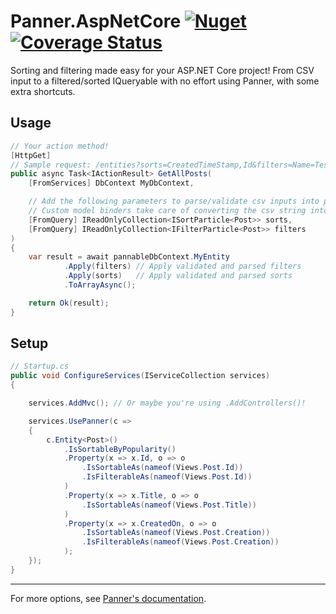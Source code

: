 # Panner.AspNetCore [![Nuget](https://img.shields.io/nuget/v/Panner.AspNetCore?label=NuGet&color=success)](https://www.nuget.org/packages/Panner.AspNetCore)[![Coverage Status](https://coveralls.io/repos/github/OSDKDev/Panner.AspNetCore/badge.svg?branch=master)](https://coveralls.io/github/OSDKDev/Panner.AspNetCore?branch=master)
Sorting and filtering made easy for your ASP.NET Core project! From CSV input to a filtered/sorted IQueryable with no effort using Panner, with some extra shortcuts.

## Usage
```csharp
// Your action method!
[HttpGet]
// Sample request: /entities?sorts=CreatedTimeStamp,Id&filters=Name=TestName
public async Task<IActionResult> GetAllPosts(
	[FromServices] DbContext MyDbContext,

	// Add the following parameters to parse/validate csv inputs into particles.
	// Custom model binders take care of converting the csv string into a collection of particles.
	[FromQuery] IReadOnlyCollection<ISortParticle<Post>> sorts,
	[FromQuery] IReadOnlyCollection<IFilterParticle<Post>> filters
)
{
	var result = await pannableDbContext.MyEntity
			.Apply(filters)	// Apply validated and parsed filters
			.Apply(sorts)	// Apply validated and parsed sorts
			.ToArrayAsync();

	return Ok(result);
}
```

## Setup
```csharp
// Startup.cs
public void ConfigureServices(IServiceCollection services)
{

	services.AddMvc(); // Or maybe you're using .AddControllers()!

	services.UsePanner(c =>
	{
		c.Entity<Post>()
			.IsSortableByPopularity()
			.Property(x => x.Id, o => o
				.IsSortableAs(nameof(Views.Post.Id))
				.IsFilterableAs(nameof(Views.Post.Id))
			)
			.Property(x => x.Title, o => o
				.IsSortableAs(nameof(Views.Post.Title))
			)
			.Property(x => x.CreatedOn, o => o
				.IsSortableAs(nameof(Views.Post.Creation))
				.IsFilterableAs(nameof(Views.Post.Creation))
			);
	});
}
```

---
For more options, see [Panner's documentation](https://github.com/OSDKDev/Panner).
